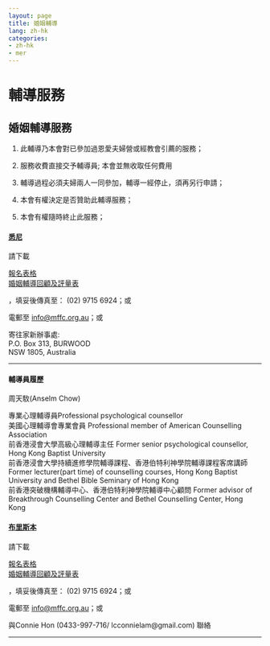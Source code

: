 ```yaml
---
layout: page
title: 婚姻輔導
lang: zh-hk
categories:
- zh-hk
- mer
---
```

輔導服務
========

婚姻輔導服務
------------
1. 此輔導乃本會對已參加過恩愛夫婦營或經教會引薦的服務；

2. 服務收費直接交予輔導員; 本會並無收取任何費用

3. 輔導過程必須夫婦兩人一同參加，輔導一經停止，須再另行申請；

4. 本會有權決定是否贊助此輔導服務；

5. 本會有權隨時終止此服務；



<div class="row">
<div class="panel-group " id="mag-panel">
<div class="panel panel-default">
<div class="panel-heading">
<a data-toggle="collapse" data-parent="#mag-panel" href="#collapse2013"><h4>悉尼</h4></a>
</div>
<div id="collapse2013">
<div class="panel-body">
請下載<br>
<p>
<a href="../MaritalCounsellingServiceApplicationForm_Sydney_2013.pdf">報名表格</a><br>
<a href="../MaritalCounsellingServiceFeedbackForm_2013.pdf">婚姻輔導回顧及評量表</a>   
<p>
，填妥後傳真至： (02) 9715 6924；或
<p>
電郵至 <a href="mailto:info@mffc.org.au">info@mffc.org.au</a>；或
</p>
</p>
寄往家新辦事處:<br>
P.O. Box 313, BURWOOD<br>
NSW 1805, Australia<br>
<hr>

<h4>輔導員履歷</h4>
周天駇(Anselm Chow)<br>

專業心理輔導員Professional psychological counsellor
<br>
美國心理輔導會專業會員 Professional member of American Counselling
Association
<br>
前香港浸會大學高級心理輔導主任 Former senior psychological counsellor,
Hong Kong Baptist University
<br>
前香港浸會大學持續進修學院輔導課程、香港伯特利神學院輔導課程客席講師
Former lecturer(part time) of counselling courses, Hong Kong Baptist
University and Bethel Bible Seminary of Hong Kong
<br>
前香港突破機構輔導中心、香港伯特利神學院輔導中心顧問 Former advisor of
Breakthrough Counselling Center and Bethel Counselling Center, Hong Kong
<br>

</div>
</div>
</div>
<div class="panel panel-default">
<div class="panel-heading">
<a data-toggle="collapse" data-parent="#mag-panel" href="#collapse2014"><h4>布里斯本</h4></a>
</div>
<div id="collapse2014">
<div class="panel-body">
請下載<br>
<p>
<a href="../MaritalCounsellingServiceApplicationForm_BNE_2013.pdf">報名表格</a><br>
<a href="../MaritalCounsellingServiceFeedbackForm_2013.pdf">婚姻輔導回顧及評量表</a>   
<p>
，填妥後傳真至： (02) 9715 6924；或
<p>
電郵至 <a href="mailto:info@mffc.org.au">info@mffc.org.au</a>；或
</p>
<p>
與Connie Hon (0433-997-716/ lcconnielam@gmail.com) 聯絡
</P>
<hr>
</div>
</div>
</div>
</div>
</div>
